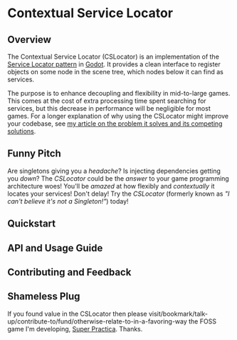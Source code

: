 
# Contextual Service Locator

## Overview

The Contextual Service Locator (CSLocator) is an implementation of the [Service Locator pattern](https://gameprogrammingpatterns.com/service-locator.html) in [Godot](https://godotengine.org/). It provides a clean interface to register objects on some node in the scene tree, which nodes below it can find as services.

The purpose is to enhance decoupling and flexibility in mid-to-large games. This comes at the cost of extra processing time spent searching for services, but this decrease in performance will be negligible for most games. For a longer explanation of why using the CSLocator might improve your codebase, see [my article on the problem it solves and its competing solutions](https://codeberg.org/svetogam/ContextualServiceLocator/wiki/Problem-and-Solutions).


## Funny Pitch

Are singletons giving you a *headache*? Is injecting dependencies getting you *down*? The *CSLocator* could be the *answer* to your game programming architecture woes! You'll be *amazed* at how flexibly and *contextually* it locates your services! Don't delay! Try the *CSLocator* (formerly known as *"I can't believe it's not a Singleton!"*) today!


## Quickstart


## API and Usage Guide


## Contributing and Feedback


## Shameless Plug

If you found value in the CSLocator then please visit/bookmark/talk-up/contribute-to/fund/otherwise-relate-to-in-a-favoring-way the FOSS game I'm developing, [Super Practica](https://codeberg.org/superpractica/superpractica). Thanks.
